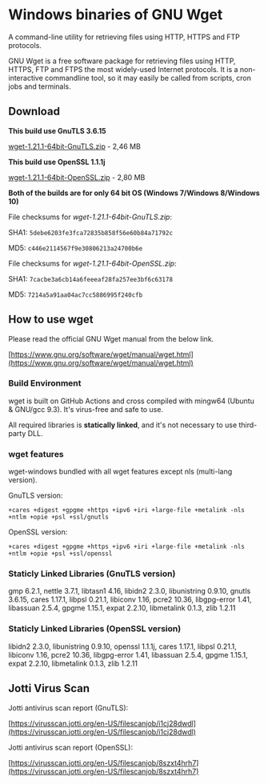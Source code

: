 # Windows binaries of GNU Wget

A command-line utility for retrieving files using HTTP, HTTPS and FTP protocols.

GNU Wget is a free software package for retrieving files using HTTP, HTTPS, FTP
and FTPS the most widely-used Internet protocols. It is a non-interactive commandline tool,
so it may easily be called from scripts, cron jobs and terminals.

## Download

__This build use GnuTLS 3.6.15__

[wget-1.21.1-64bit-GnuTLS.zip](https://github.com/webfolderio/wget-windows/releases/download/1.21.1/wget-1.21.1-64bit-GnuTLS.zip) - 2,46 MB

__This build use OpenSSL 1.1.1j__

[wget-1.21.1-64bit-OpenSSL.zip](https://github.com/webfolderio/wget-windows/releases/download/1.21.1/wget-1.21.1-64bit-OpenSSL.zip) - 2,80 MB

__Both of the builds are for only 64 bit OS (Windows 7/Windows 8/Windows 10)__

File checksums for *wget-1.21.1-64bit-GnuTLS.zip*:

SHA1: `5debe6203fe3fca72835b858f56e60b84a71792c`

MD5: `c446e2114567f9e30806213a24700b6e`


File checksums for *wget-1.21.1-64bit-OpenSSL.zip*:

SHA1: `7cacbe3a6cb14a6feeeaf28fa257ee3bf6c63178`

MD5: `7214a5a91aa04ac7cc5886995f240cfb`

## How to use wget

Please read the official GNU Wget manual from the below link.

[https://www.gnu.org/software/wget/manual/wget.html](https://www.gnu.org/software/wget/manual/wget.html)

### Build Environment

wget is built on GitHub Actions and cross compiled with mingw64 (Ubuntu & GNU/gcc 9.3). It's virus-free and safe to use.

All required libraries is **statically linked**, and it's not necessary to use third-party DLL.


### wget features

wget-windows bundled with all wget features except nls (multi-lang version).

GnuTLS version:

`+cares +digest +gpgme +https +ipv6 +iri +large-file +metalink -nls +ntlm +opie +psl +ssl/gnutls`

OpenSSL version:

`+cares +digest +gpgme +https +ipv6 +iri +large-file +metalink -nls +ntlm +opie +psl +ssl/openssl`

### Staticly Linked Libraries (GnuTLS version)

gmp 6.2.1, nettle 3.7.1, libtasn1 4.16, libidn2 2.3.0, libunistring 0.9.10, gnutls 3.6.15, cares 1.17.1, libpsl 0.21.1, libiconv 1.16, pcre2 10.36, libgpg-error 1.41, libassuan 2.5.4, gpgme 1.15.1, expat 2.2.10, libmetalink 0.1.3, zlib 1.2.11

### Staticly Linked Libraries (OpenSSL version)

libidn2 2.3.0, libunistring 0.9.10, openssl 1.1.1j, cares 1.17.1, libpsl 0.21.1, libiconv 1.16, pcre2 10.36, libgpg-error 1.41, libassuan 2.5.4, gpgme 1.15.1, expat 2.2.10, libmetalink 0.1.3, zlib 1.2.11

## Jotti Virus Scan

Jotti antivirus scan report (GnuTLS):

[https://virusscan.jotti.org/en-US/filescanjob/i1cj28dwdl](https://virusscan.jotti.org/en-US/filescanjob/i1cj28dwdl)

Jotti antivirus scan report (OpenSSL):

[https://virusscan.jotti.org/en-US/filescanjob/8szxt4hrh7](https://virusscan.jotti.org/en-US/filescanjob/8szxt4hrh7)
